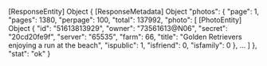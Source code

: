 [ResponseEntity] Object
{
    [ResponseMetadata] Object
    "photos": {
        "page": 1,
        "pages": 1380,
        "perpage": 100,
        "total": 137992,
        "photo": [
            [PhotoEntity] Object
            {
                "id": "51613813929",
                "owner": "73561613@N06",
                "secret": "20cd20fe9f",
                "server": "65535",
                "farm": 66,
                "title": "Golden Retrievers enjoying a run at the beach",
                "ispublic": 1,
                "isfriend": 0,
                "isfamily": 0
            }, ...
        ]
    },
    "stat": "ok"
}